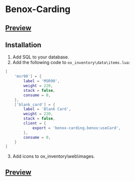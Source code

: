 # Benox-Carding

## [Preview](https://www.youtube.com/watch?v=RoJsSCWcDSM)

## Installation

1. Add SQL to your database.
2. Add the following code to `ox_inventory\data\items.lua`:

```lua
[
    'msr90'] = {
        label = 'MSR90',
        weight = 220,
        stack = false,
        consume = 0,
    },
    ['blank_card'] = {
        label = 'Blank Card',
        weight = 220,
        stack = false,
        client = {
            export = 'benox-carding.benox:useCard',
        },
        consume = 0,
    }
]
```
3. Add icons to ox_inventory\web\images.

## [Preview](https://www.youtube.com/watch?v=RoJsSCWcDSM)
